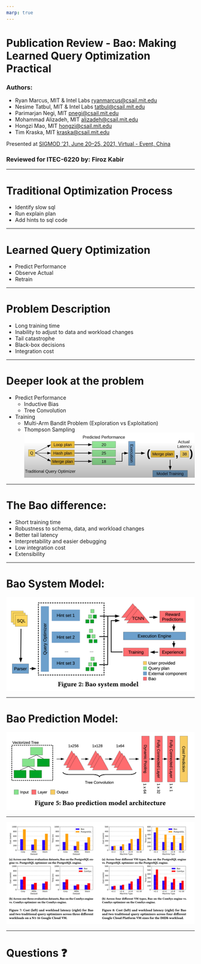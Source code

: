 ```yaml
---
marp: true
---
```


# Publication Review - Bao: Making Learned Query Optimization Practical

### Authors: 
- Ryan Marcus, MIT & Intel Labs <ryanmarcus@csail.mit.edu>
- Nesime Tatbul, MIT & Intel Labs <tatbul@csail.mit.edu>
- Parimarjan Negi, MIT <pnegi@csail.mit.edu>
- Mohammad Alizadeh, MIT <alizadeh@csail.mit.edu>
- Hongzi Mao, MIT <hongzi@csail.mit.edu>
- Tim Kraska, MIT <kraska@csail.mit.edu>

Presented at [SIGMOD ’21, June 20–25, 2021, Virtual - Event, China](https://doi.org/10.1145/3448016.3452838)

### Reviewed for ITEC-6220 by: Firoz Kabir

---

# Traditional Optimization Process
- Identify slow sql
- Run explain plan
- Add hints to sql code 

---

# Learned Query Optimization
- Predict Performance
- Observe Actual
- Retrain


---

# Problem Description
- Long training time
- Inability to adjust to data and workload changes
- Tail catastrophe
- Black-box decisions
- Integration cost

---

# Deeper look at the problem
* Predict Performance
    - Inductive Bias
    - Tree Convolution
* Training 
    - Multi-Arm Bandit Problem (Exploration vs Exploitation)
    - Thompson Sampling
![Multi-Arm Bandit + Thompson Sampling](f_yt_bao_bandit.png)

---

# The Bao difference: 
- Short training time
- Robustness to schema, data, and workload changes
- Better tail latency
- Interpretability and easier debugging
- Low integration cost
- Extensibility

---

# Bao System Model:
![Bao System Model](f_02_bao_system_model.png)

---

# Bao Prediction Model: 
![Bao Prediction Model](f_05_bao_prediction_model.png)

---

![Bao Cost Comparison](f_07_bao_cost_comparison.png)

---

# Questions :question: